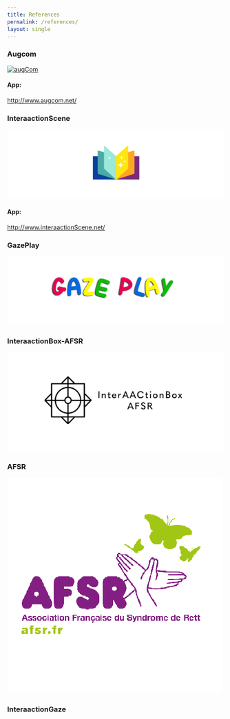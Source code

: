 ```yaml
---
title: References
permalink: /references/
layout: single
---
```


### Augcom
<a href="https://interaactiongroup.github.io/AugCom/fr"><img src="../assets/images/userGuideImages/augCom.png" alt="augCom"></a>
#### App:
http://www.augcom.net/

### InteraactionScene
<a href="https://interaactiongroup.github.io/InteraactionScene/fr"><img src="../assets/images/logoInteraactionScene.png" alt="InteraactionScene"></a>
#### App:
http://www.interaactionScene.net/

### GazePlay
<a href="http://www.gazeplay.net/"><img src="../assets/images/userGuideImages/gazeplayClassicLogo.png" alt="gazeplay"></a>

### InteraactionBox-AFSR
<a href="https://interaactionbox.afsr.fr/"><img src="../assets/images/userGuideImages/interaactionBox-AFSR.png" alt="interaactionBox-AFSR"></a>

### AFSR
<a href="https://afsr.fr/"><img src="../assets/images/userGuideImages/afsrlogo.png" alt="AFSR"></a>

### InteraactionGaze
